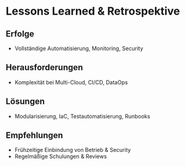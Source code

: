 # Lessons Learned & Retrospektive

## Erfolge
- Vollständige Automatisierung, Monitoring, Security

## Herausforderungen
- Komplexität bei Multi-Cloud, CI/CD, DataOps

## Lösungen
- Modularisierung, IaC, Testautomatisierung, Runbooks

## Empfehlungen
- Frühzeitige Einbindung von Betrieb & Security
- Regelmäßige Schulungen & Reviews
